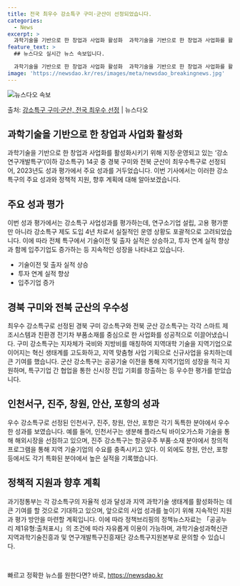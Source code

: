 ```yaml
---
title: 전국 최우수 강소특구 구미·군산이 선정되었습니다.
categories:
  - News
excerpt: >
  과학기술을 기반으로 한 창업과 사업화 활성화  과학기술을 기반으로 한 창업과 사업화를 활성화시키기 위해 지정…
feature_text: >
  ## 뉴스다오 실시간 뉴스 속보입니다.

  과학기술을 기반으로 한 창업과 사업화 활성화  과학기술을 기반으로 한 창업과 사업화를 활성화시키기 위해 지정…
image: 'https://newsdao.kr/res/images/meta/newsdao_breakingnews.jpg'
---
```


![뉴스다오 속보](https://newsdao.kr/res/images/meta/newsdao_breakingnews.jpg)

<p>출처: <a href="https://newsdao.kr/4496" rel="dofollow">강소특구 구미·군산, 전국 최우수 선정</a> | 뉴스다오</p>

<h2 data-ke-size="size26">과학기술을 기반으로 한 창업과 사업화 활성화</h2>
<p data-ke-size="size16">과학기술을 기반으로 한 창업과 사업화를 활성화시키기 위해 지정·운영되고 있는 ‘강소 연구개발특구’(이하 강소특구) 14곳 중 경북 구미와 전북 군산이 최우수특구로 선정되어, 2023년도 성과 평가에서 주요 성과를 거두었습니다. 이번 기사에서는 이러한 강소특구의 주요 성과와 정책적 지원, 향후 계획에 대해 알아보겠습니다.</p>

<h2 data-ke-size="size26">주요 성과 평가</h2>
<p data-ke-size="size16">이번 성과 평가에서는 강소특구 사업성과를 평가하는데, 연구소기업 설립, 고용 평가뿐만 아니라 강소특구 제도 도입 4년 차로서 실질적인 운영 상황도 포괄적으로 고려되었습니다. 이에 따라 전체 특구에서 기술이전 및 출자 실적은 상승하고, 투자 연계 실적 향상과 함께 입주기업도 증가하는 등 지속적인 성장을 나타내고 있습니다.</p>
<ul>
    <li>기술이전 및 출자 실적 상승</li>
    <li>투자 연계 실적 향상</li>
    <li>입주기업 증가</li>
</ul>

<h2 data-ke-size="size26">경북 구미와 전북 군산의 우수성</h2>
<p data-ke-size="size16">최우수 강소특구로 선정된 경북 구미 강소특구와 전북 군산 강소특구는 각각 스마트 제조시스템과 친환경 전기차 부품소재를 중심으로 한 사업화를 성공적으로 이끌어냈습니다. 구미 강소특구는 지자체가 국비와 지방비를 매칭하여 지역대학 기술을 지역기업으로 이어지는 혁신 생태계를 고도화하고, 지역 맞춤형 사업 기획으로 신규사업을 유치하는데 큰 기여를 했습니다. 군산 강소특구는 공공기술 이전을 통해 지역기업의 성장을 적극 지원하며, 특구기업 간 협업을 통한 신시장 진입 기회를 창출하는 등 우수한 평가를 받았습니다.</p>

<h2 data-ke-size="size26">인천서구, 진주, 창원, 안산, 포항의 성과</h2>
<p data-ke-size="size16">우수 강소특구로 선정된 인천서구, 진주, 창원, 안산, 포항은 각기 독특한 분야에서 우수한 성과를 보였습니다. 예를 들어, 인천서구는 생분해 플라스틱 바이오가스화 기술을 통해 해외시장을 선점하고 있으며, 진주 강소특구는 항공우주 부품·소재 분야에서 창의적 프로그램을 통해 지역 기술기업의 수요를 충족시키고 있다. 이 외에도 창원, 안산, 포항 등에서도 각기 특화된 분야에서 높은 실적을 기록했습니다.</p>

<h2 data-ke-size="size26">정책적 지원과 향후 계획</h2>
<p data-ke-size="size16">과기정통부는 각 강소특구의 자율적 성과 달성과 지역 과학기술 생태계를 활성화하는 데 큰 기여를 할 것으로 기대하고 있으며, 앞으로의 사업 성과를 높이기 위해 지속적인 지원과 평가 방안을 마련할 계획입니다. 이에 따라 정책브리핑의 정책뉴스자료는 「공공누리 제1유형:출처표시」의 조건에 따라 자유롭게 이용이 가능하며, 과학기술성과혁신관 지역과학기술진흥과 및 연구개발특구진흥재단 강소특구지원본부로 문의할 수 있습니다.</p>
<p data-ke-size="size16">&nbsp;</p> 

빠르고 정확한 뉴스를 원한다면? 바로, <a href="https://newsdao.kr" rel="dofollow">https://newsdao.kr</a>


    
